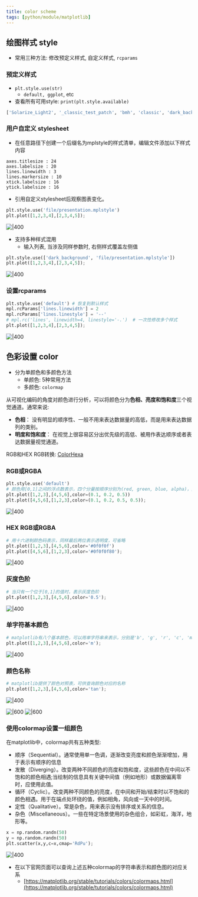 ```yaml
---
title: color scheme
tags: [python/module/matplotlib]
---
```





## 绘图样式 style

- 常用三种方法: 修改预定义样式, 自定义样式, `rcparams`

### 预定义样式
- `plt.style.use(str)`
	- `default, ggplot`, etc
- 查看所有可用style: `print(plt.style.available)`
```python
['Solarize_Light2', '_classic_test_patch', 'bmh', 'classic', 'dark_background', 'fast', 'fivethirtyeight', 'ggplot', 'grayscale', 'seaborn', 'seaborn-bright', 'seaborn-colorblind', 'seaborn-dark', 'seaborn-dark-palette', 'seaborn-darkgrid', 'seaborn-deep', 'seaborn-muted', 'seaborn-notebook', 'seaborn-paper', 'seaborn-pastel', 'seaborn-poster', 'seaborn-talk', 'seaborn-ticks', 'seaborn-white', 'seaborn-whitegrid', 'tableau-colorblind10']
```


### 用户自定义 stylesheet
- 在任意路径下创建一个后缀名为mplstyle的样式清单，编辑文件添加以下样式内容
```text
axes.titlesize : 24  
axes.labelsize : 20  
lines.linewidth : 3  
lines.markersize : 10  
xtick.labelsize : 16  
ytick.labelsize : 16
```
- 引用自定义stylesheet后观察图表变化。
```python
plt.style.use('file/presentation.mplstyle')
plt.plot([1,2,3,4],[2,3,4,5]);
```
![|400](https://datawhalechina.github.io/fantastic-matplotlib/_images/index_8_01.png)

- 支持多种样式混用
	- 输入列表, 当涉及同样参数时, 右侧样式覆盖左侧值
```python
plt.style.use(['dark_background', 'file/presentation.mplstyle'])
plt.plot([1,2,3,4],[2,3,4,5]);
```
![|400](https://datawhalechina.github.io/fantastic-matplotlib/_images/index_10_01.png)


### 设置rcparams
```python
plt.style.use('default') # 恢复到默认样式
mpl.rcParams['lines.linewidth'] = 2
mpl.rcParams['lines.linestyle'] = '--'
# mpl.rc('lines', linewidth=4, linestyle='-.')  # 一次性修改多个样式
plt.plot([1,2,3,4],[2,3,4,5]);
```
![|400](https://datawhalechina.github.io/fantastic-matplotlib/_images/index_13_02.png)



## 色彩设置 color

- 分为单颜色和多颜色方法
	- 单颜色: 5种常用方法
	- 多颜色: `colormap`

从可视化编码的角度对颜色进行分析，可以将颜色分为**色相、亮度和饱和度**三个视觉通道。通常来说:
- **色相**： 没有明显的顺序性、一般不用来表达数据量的高低，而是用来表达数据列的类别。  
- **明度和饱和度**： 在视觉上很容易区分出优先级的高低、被用作表达顺序或者表达数据量视觉通道。

RGB和HEX RGB转换: [ColorHexa](https://www.colorhexa.com/)

### RGB或RGBA
```python
plt.style.use('default')
# 颜色用[0,1]之间的浮点数表示，四个分量按顺序分别为(red, green, blue, alpha)，其中alpha透明度可省略
plt.plot([1,2,3],[4,5,6],color=(0.1, 0.2, 0.5))
plt.plot([4,5,6],[1,2,3],color=(0.1, 0.2, 0.5, 0.5));
```
![|400](https://datawhalechina.github.io/fantastic-matplotlib/_images/index_18_0.png)

### HEX RGB或RGBA
```python
# 用十六进制颜色码表示，同样最后两位表示透明度，可省略
plt.plot([1,2,3],[4,5,6],color='#0f0f0f')
plt.plot([4,5,6],[1,2,3],color='#0f0f0f80');
```
![|400](https://datawhalechina.github.io/fantastic-matplotlib/_images/index_20_0.png)

### 灰度色阶
```python
# 当只有一个位于[0,1]的值时，表示灰度色阶
plt.plot([1,2,3],[4,5,6],color='0.5');
```
![|400](https://datawhalechina.github.io/fantastic-matplotlib/_images/index_22_0.png)

### 单字符基本颜色
```python
# matplotlib有八个基本颜色，可以用单字符串来表示，分别是'b', 'g', 'r', 'c', 'm', 'y', 'k', 'w'，对应的是blue, green, red, cyan, magenta, yellow, black, and white的英文缩写
plt.plot([1,2,3],[4,5,6],color='m');
```
![|400](https://datawhalechina.github.io/fantastic-matplotlib/_images/index_24_0.png)

### 颜色名称
```python
# matplotlib提供了颜色对照表，可供查询颜色对应的名称
plt.plot([1,2,3],[4,5,6],color='tan');
```
![|400](https://datawhalechina.github.io/fantastic-matplotlib/_images/index_26_0.png)

![|600](https://matplotlib.org/3.1.0/_images/sphx_glr_named_colors_002.png)
![|600](https://matplotlib.org/3.1.0/_images/sphx_glr_named_colors_003.png)

### 使用colormap设置一组颜色
在matplotlib中，colormap共有五种类型:
- 顺序（Sequential）。通常使用单一色调，逐渐改变亮度和颜色渐渐增加，用于表示有顺序的信息
- 发散（Diverging）。改变两种不同颜色的亮度和饱和度，这些颜色在中间以不饱和的颜色相遇;当绘制的信息具有关键中间值（例如地形）或数据偏离零时，应使用此值。
- 循环（Cyclic）。改变两种不同颜色的亮度，在中间和开始/结束时以不饱和的颜色相遇。用于在端点处环绕的值，例如相角，风向或一天中的时间。
- 定性（Qualitative）。常是杂色，用来表示没有排序或关系的信息。
- 杂色（Miscellaneous）。一些在特定场景使用的杂色组合，如彩虹，海洋，地形等。
```python
x = np.random.randn(50)
y = np.random.randn(50)
plt.scatter(x,y,c=x,cmap='RdPu');
```
![|400](https://datawhalechina.github.io/fantastic-matplotlib/_images/index_28_0.png)

- 在以下官网页面可以查询上述五种colormap的字符串表示和颜色图的对应关系
	- [https://matplotlib.org/stable/tutorials/colors/colormaps.html](https://matplotlib.org/stable/tutorials/colors/colormaps.html)